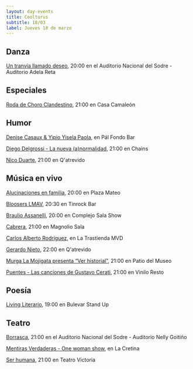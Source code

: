```yaml
---
layout: day-events
title: Coolturus
subtitle: 18/03
label: Jueves 18 de marzo
---
```


## Danza

[Un tranvía llamado deseo](https://sodre.gub.uy/#calendario), 20:00 en el Auditorio Nacional del Sodre - Auditorio Adela Reta

## Especiales

[Roda de Choro Clandestino](https://instagram.com/casacamaleon.1964?igshid=x0myiuze2r47), 21:00 en Casa Camaleón

## Humor

[Denise Casaux & Yipio Yisela Paola](https://instagram.com/palfondobar?igshid=1e1nl2nwowusl), en Pál Fondo Bar

[Diego Delgrossi - La nueva (a)normalidad](https://instagram.com/chains_disco?igshid=1dp7lgcxxx99t), 21:00 en Chains

[Nico Duarte](https://instagram.com/qatrevido?igshid=8bj6dzn4g7aj), 21:00 en Q'atrevido

## Música en vivo

[Alucinaciones en familia](https://instagram.com/plazamateouy?igshid=zwiylcrx99sq), 20:00 en Plaza Mateo

[Bloosers LMAV](https://instagram.com/tinrock_bar?igshid=14pb425v6n836), 20:30 en Tinrock Bar

[Braulio Assanelli](https://www.instagram.com/p/CGYRDoZg2K9/), 20:00 en Complejo Sala Show

[Cabrera](https://magnoliosala.uy/evento/cabrera_2), 21:00 en Magnolio Sala

[Carlos Alberto Rodríguez](https://www.latrastienda.com.uy/), en La Trastienda MVD

[Gerardo Nieto](https://instagram.com/qatrevido?igshid=8bj6dzn4g7aj), 22:00 en Q'atrevido

[Murga La Mojigata presenta “Ver historial”](https://www.instagram.com/saladelmuseo/), 21:00 en Patio del Museo

[Puentes - Las canciones de Gustavo Cerati](https://instagram.com/viniloresto?igshid=1iwpkooxm2c4h), 21:00 en Vinilo Resto

## Poesía

[Living Literario](https://instagram.com/bulevarshow?igshid=w0conkgfuizb), 19:00 en Bulevar Stand Up

## Teatro

[Borrasca](https://instagram.com/borrasca.obrateatral?igshid=1thnw8w6hkovi), 21:00 en el Auditorio Nacional del Sodre - Auditorio Nelly Goitiño

[Mentiras Verdaderas - One woman show](https://instagram.com/lacretinacasa?igshid=nrtucgnc6eso), en La Cretina

[Ser humana](https://instagram.com/teatrovictoriamontevideo?igshid=nihkflwgw4x4), 21:00 en Teatro Victoria

